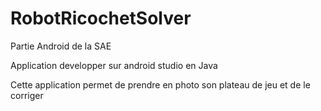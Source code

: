 # RobotRicochetSolver

Partie Android de la SAE

Application developper sur android studio en Java

Cette application permet de prendre en photo son plateau de jeu et de le corriger
